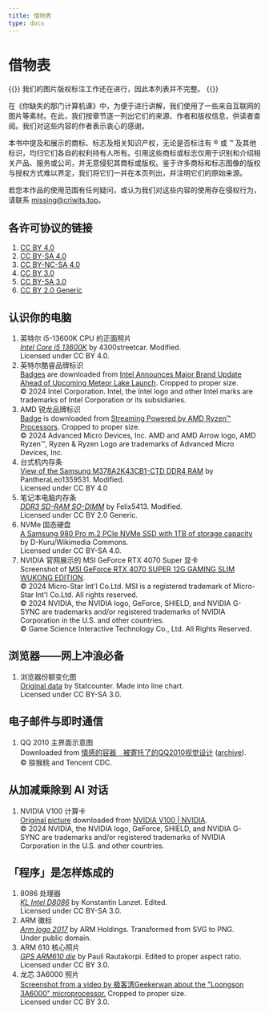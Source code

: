 ```yaml
---
title: 借物表
type: docs
---
```


# 借物表

{{<hint warning>}}
我们的图片版权标注工作还在进行，因此本列表并不完整。
{{</hint>}}

在《你缺失的那门计算机课》中，为便于进行讲解，我们使用了一些来自互联网的图片等素材。在此，我们按章节逐一列出它们的来源、作者和版权信息，供读者查阅。我们对这些内容的作者表示衷心的感谢。

本书中提及和展示的商标、标志及相关知识产权，无论是否标注有 ® 或 ™ 及其他标识，均归它们各自的权利持有人所有。引用这些商标或标志仅用于识别和介绍相关产品、服务或公司，并无意侵犯其商标或版权。鉴于许多商标和标志图像的版权与授权方式难以界定，我们将它们一并在本页列出，并注明它们的原始来源。

若您本作品的使用范围有任何疑问，或认为我们对这些内容的使用存在侵权行为，请联系 missing@criwits.top。

## 各许可协议的链接

1. [CC BY 4.0](https://creativecommons.org/licenses/by/4.0/)
2. [CC BY-SA 4.0](https://creativecommons.org/licenses/by-sa/4.0/)
3. [CC BY-NC-SA 4.0](https://creativecommons.org/licenses/by-nc-sa/4.0/)
4. [CC BY 3.0](https://creativecommons.org/licenses/by/3.0/)
5. [CC BY-SA 3.0](https://creativecommons.org/licenses/by-sa/3.0/)
6. [CC BY 2.0 Generic](https://creativecommons.org/licenses/by/2.0/)

## 认识你的电脑

1. 英特尔 i5-13600K CPU 的正面照片<br>
   [*Intel Core i5 13600K*](https://commons.wikimedia.org/wiki/File:Intel_Core_i5_13600K.jpg) by 4300streetcar. Modified.<br>
   Licensed under CC BY 4.0.
2. 英特尔酷睿品牌标识<br>
   [Badges](https://download.intel.com/newsroom/2023/client-computing/2023-new-intel-badges.zip) are downloaded from [Intel Announces Major Brand Update Ahead of Upcoming Meteor Lake Launch](https://www.intel.com/content/www/us/en/newsroom/news/intel-announces-major-brand-update-upcoming-meteor-lake-launch.html). Cropped to proper size.<br>
   © 2024 Intel Corporation. Intel, the Intel logo and other Intel marks are trademarks of Intel Corporation or its subsidiaries.
3. AMD 锐龙品牌标识<br>
   [Badge](https://www.amd.com/content/dam/amd/en/images/logos/products/2462924-amd-ryzen-7-badge.png) is downloaded from [Streaming Powered by AMD Ryzen™ Processors](https://www.amd.com/en/products/processors/laptop/ryzen/streaming.html). Cropped to proper size.<br>
   © 2024 Advanced Micro Devices, Inc. AMD and AMD Arrow logo, AMD Ryzen™, Ryzen & Ryzen Logo are trademarks of Advanced Micro Devices, Inc. 
4. 台式机内存条<br>
   [View of the Samsung M378A2K43CB1-CTD DDR4 RAM](https://commons.wikimedia.org/wiki/File:Samsung_DDR4-RAM_20210612_001.png) by PantheraLeo1359531. Modified.<br>
   Licensed under CC BY 4.0
5. 笔记本电脑内存条<br>
   [*DDR3 SD-RAM SO-DIMM*](https://www.flickr.com/photos/25548012@N02/10852366514/) by Felix5413. Modified.<br>
   Licensed under CC BY 2.0 Generic. 
6. NVMe 固态硬盘<br>
   [A Samsung 980 Pro m.2 PCIe NVMe SSD with 1TB of storage capacity](https://commons.wikimedia.org/wiki/File:Samsung_980_PRO_PCIe_4.0_NVMe_SSD_1TB-top_PNr%C2%B00915.jpg) by D-Kuru/Wikimedia Commons. <br>
   Licensed under CC BY-SA 4.0.
7. NVIDIA 官网展示的 MSI GeForce RTX 4070 Super 显卡<br>
   Screenshot of [MSI GeForce RTX 4070 SUPER 12G GAMING SLIM WUKONG EDITION](https://marketplace.nvidia.com/en-us/consumer/graphics-cards/msi-geforce-rtx-4070-super-12g-gaming-slim-wukong-edition/).<br>
   © 2024 Micro-Star Int'l Co.Ltd. MSI is a registered trademark of Micro-Star Int'l Co.Ltd. All rights reserved.<br>
   © 2024 NVIDIA, the NVIDIA logo, GeForce, SHIELD, and NVIDIA G-SYNC are trademarks and/or registered trademarks of NVIDIA Corporation in the U.S. and other countries.<br>
   © Game Science Interactive Technology Co., Ltd. All Rights Reserved.

## 浏览器——网上冲浪必备

1. 浏览器份额变化图<br>
   [Original data](https://gs.statcounter.com/press) by Statcounter. Made into line chart.<br>
   Licensed under CC BY-SA 3.0.

## 电子邮件与即时通信

1. QQ 2010 主界面示意图<br>
   Downloaded from [情感的容器　被寄托了的QQ2010视觉设计](http://cdc.tencent.com/?p=2200) ([archive](https://web.archive.org/web/20140816090252/http://cdc.tencent.com/?p=2200)).<br>
   © 猕猴桃 and Tencent CDC.

## 从加减乘除到 AI 对话

1. NVIDIA V100 计算卡<br>
   [Original picture](https://www.nvidia.com/content/dam/en-zz/es_em/Solutions/Data-Center/tesla-v100/data-center-tesla-v100-pcie-625-ud@2x.jpg) downloaded from [NVIDIA V100 | NVIDIA](https://www.nvidia.com/pt-br/data-center/v100/).<br>
   © 2024 NVIDIA, the NVIDIA logo, GeForce, SHIELD, and NVIDIA G-SYNC are trademarks and/or registered trademarks of NVIDIA Corporation in the U.S. and other countries.<br>

## 「程序」是怎样炼成的

1. 8086 处理器<br>
   [*KL Intel D8086*](https://upload.wikimedia.org/wikipedia/commons/e/e1/KL_Intel_D8086.jpg) by Konstantin Lanzet. Edited.<br>
   Licensed under CC BY-SA 3.0.
2. ARM 徽标<br>
   [*Arm logo 2017*](https://upload.wikimedia.org/wikipedia/commons/7/77/Arm_logo_2017.svg) by ARM Holdings. Transformed from SVG to PNG.<br>
   Under public domain.
3. ARM 610 核心照片<br>
   [*GPS ARM610 die*](https://upload.wikimedia.org/wikipedia/commons/9/9a/GPS_ARM610_die.JPG) by Pauli Rautakorpi. Edited to proper aspect ratio.<br>
   Licensed under CC BY 3.0.
4. 龙芯 3A6000 照片<br>
   [Screenshot from a video by 极客湾Geekerwan about the "Loongson 3A6000" microprocessor.](https://upload.wikimedia.org/wikipedia/commons/a/a9/Video_%C3%BCber_den_Loongson_3A6000_%28%E6%9E%81%E5%AE%A2%E6%B9%BEGeekerwan%29_44.png) Cropped to proper size.<br>
   Licensed under CC BY 3.0.